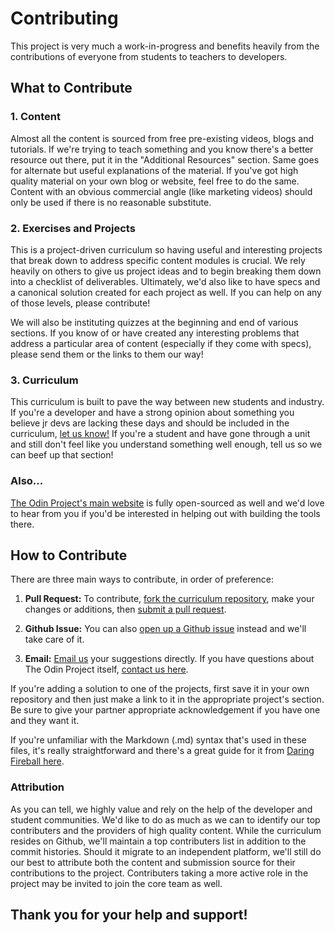 # Contributing

This project is very much a work-in-progress and benefits heavily from the contributions of everyone from students to teachers to developers.  

## What to Contribute

### 1. Content

Almost all the content is sourced from free pre-existing videos, blogs and tutorials.  If we're trying to teach something and you know there's a better resource out there, put it in the "Additional Resources" section.  Same goes for alternate but useful explanations of the material.  If you've got high quality material on your own blog or website, feel free to do the same.  Content with an obvious commercial angle (like marketing videos) should only be used if there is no reasonable substitute.

### 2. Exercises and Projects

This is a project-driven curriculum so having useful and interesting projects that break down to address specific content modules is crucial.  We rely heavily on others to give us project ideas and to begin breaking them down into a checklist of deliverables.  Ultimately, we'd also like to have specs and a canonical solution created for each project as well.  If you can help on any of those levels, please contribute!

We will also be instituting quizzes at the beginning and end of various sections.  If you know of or have created any interesting problems that address a particular area of content (especially if they come with specs), please send them or the links to them our way!

### 3. Curriculum

This curriculum is built to pave the way between new students and industry.  If you're a developer and have a strong opinion about something you believe jr devs are lacking these days and should be included in the curriculum, [let us know!](mailto:feeback@theodinproject.com)  If you're a student and have gone through a unit and still don't feel like you understand something well enough, tell us so we can beef up that section!

### Also...

[The Odin Project's main website](http://theodinproject.com) is fully open-sourced as well and we'd love to hear from you if you'd be interested in helping out with building the tools there.


## How to Contribute

There are three main ways to contribute, in order of preference:

1. **Pull Request:**  To contribute, [fork the curriculum repository](https://help.github.com/articles/fork-a-repo), make your changes or additions, then [submit a pull request](https://help.github.com/articles/using-pull-requests).

2. **Github Issue:** You can also [open up a Github issue](https://github.com/TheOdinProject/curriculum/issues) instead and we'll take care of it.

3. **Email:** [Email us](mailto:curriculum@theodinproject.com) your suggestions directly.  If you have questions about The Odin Project itself, [contact us here](mailto:curriculum@theodinproject.com).

If you're adding a solution to one of the projects, first save it in your own repository and then just make a link to it in the appropriate project's section.  Be sure to give your partner appropriate acknowledgement if you have one and they want it.

If you're unfamiliar with the Markdown (.md) syntax that's used in these files, it's really straightforward and there's a great guide for it from [Daring Fireball here](http://daringfireball.net/projects/markdown/syntax).

### Attribution

As you can tell, we highly value and rely on the help of the developer and student communities.  We'd like to do as much as we can to identify our top contributers and the providers of high quality content.  While the curriculum resides on Github, we'll maintain a top contributers list in addition to the commit histories.  Should it migrate to an independent platform, we'll still do our best to attribute both the content and submission source for their contributions to the project.  Contributers taking a more active role in the project may be invited to join the core team as well.

## Thank you for your help and support!








